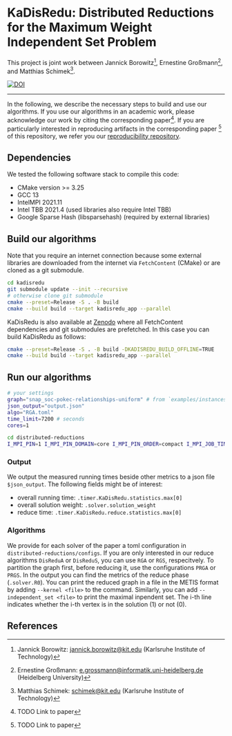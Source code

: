 # KaDisRedu: Distributed Reductions for the Maximum Weight Independent Set Problem

This project is joint work between Jannick Borowitz[^1], Ernestine Großmann[^2], and Matthias Schimek[^3].

[![DOI](https://zenodo.org/badge/807071373.svg)](https://doi.org/10.5281/zenodo.17174407)

---

In the following, we describe the necessary steps to build and use our algorithms.
If you use our algorithms in an academic work, please acknowledge our work by citing the corresponding paper[^4].
If you are particularly interested in reproducing artifacts in the corresponding paper [^4] of this repository, we refer you our [reproducibility repository](https://github.com/jabo17/kadisredu-reproducibility).

## Dependencies
We tested the following software stack to compile this code:
- CMake version >= 3.25
- GCC 13
- IntelMPI 2021.11
- Intel TBB 2021.4 (used libraries also require Intel TBB)
- Google Sparse Hash (libsparsehash) (required by external libraries)

## Build our algorithms
Note that you require an internet connection because some external libraries are downloaded from the internet via `FetchContent` (CMake) or are cloned as a git submodule.

```bash
cd kadisredu
git submodule update --init --recursive
# otherwise clone git submodule 
cmake --preset=Release -S . -B build
cmake --build build --target kadisredu_app --parallel 
```

KaDisRedu is also available at [Zenodo](https://doi.org/10.5281/zenodo.17174407) where all FetchContent dependencies and git submodules are prefetched.
In this case you can build KaDisRedu as follows:
```bash
cmake --preset=Release -S . -B build -DKADISREDU_BUILD_OFFLINE=TRUE
cmake --build build --target kadisredu_app --parallel
```

## Run our algorithms

```bash
# your settings
graph="snap_soc-pokec-relationships-uniform" # from `examples/instances`
json_output="output.json"
algo="RGA.toml"
time_limit=7200 # seconds
cores=1

cd distributed-reductions
I_MPI_PIN=1 I_MPI_PIN_DOMAIN=core I_MPI_PIN_ORDER=compact I_MPI_JOB_TIMEOUT=$timelimit mpiexec -n $cores ./build/apps/kadisredu_app --time_limit ${time_limit} --seed 0 --warmup_mpi --json_output_path "${json_output}" --kagen_option_string "file;filename=../examples/instances/${graph}.parhip;distribution=balance-edges" --configs "config/${algo}"
```

### Output
We output the measured running times beside other metrics to a json file `$json_output`.
The following fields might be of interest:
- overall running time: `.timer.KaDisRedu.statistics.max[0]`
- overall solution weight: `.solver.solution_weight`
- reduce time: `.timer.KaDisRedu.reduce.statistics.max[0]`

### Algorithms
We provide for each solver of the paper a toml configuration in `distributed-reductions/configs`.
If you are only interested in our reduce algorithms `DisReduA` or `DisReduS`, you can use `RGA` or `RGS`, respecitvely.
To partition the graph first, before reducing it, use the configurations `PRGA` or `PRGS`.
In the output you can find the metrics of the reduce phase (`.solver.R0`).
You can print the reduced graph in a file in the METIS format by adding `--kernel <file>` to the command.
Similarly, you can add `--independent_set <file>` to print the maximal inpendent set.
The i-th line indicates whether the i-th vertex is in the solution (1) or not (0).

## References
[^1]: Jannick Borowitz: [jannick.borowitz@kit.edu](mailto:jannick.borowitz@kit.edu) (Karlsruhe Institute of Technology)
[^2]: Ernestine Großmann: [e.grossmann@informatik.uni-heidelberg.de](mailto:e.grossmann@kit.uni-heidelberg.de) (Heidelberg University)
[^3]: Matthias Schimek: [schimek@kit.edu](mailto:schimek@kit.edu) (Karlsruhe Institute of Technology)
[^4]: TODO Link to paper
